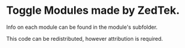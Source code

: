 # Toggle Modules made by ZedTek.
Info on each module can be found in the module's subfolder.

This code can be redistributed, however attribution is required.
